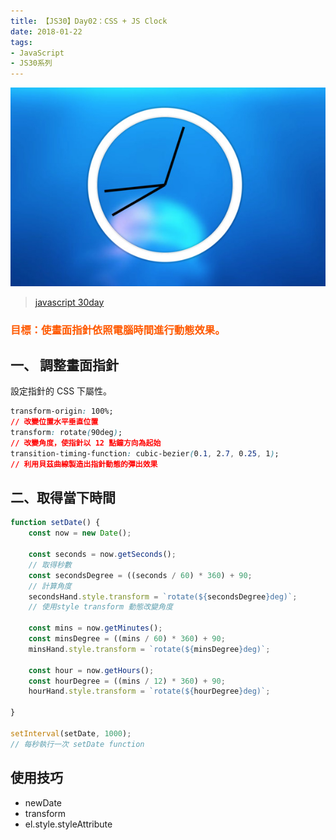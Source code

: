 ```yaml
---
title: 【JS30】Day02：CSS + JS Clock
date: 2018-01-22
tags:
- JavaScript
- JS30系列
---
```


![](/img/js30day/small1.jpg)

> [javascript 30day](https://javascript30.com/)

<!-- more -->

### <span style="color:#ff5900">目標：使畫面指針依照電腦時間進行動態效果。</span>

## 一、 調整畫面指針

設定指針的 CSS 下屬性。

```css
transform-origin: 100%;
// 改變位置水平垂直位置
transform: rotate(90deg);
// 改變角度，使指針以 12 點鐘方向為起始
transition-timing-function: cubic-bezier(0.1, 2.7, 0.25, 1);
// 利用貝茲曲線製造出指針動態的彈出效果

```

## 二、取得當下時間

```js
function setDate() {
    const now = new Date();

    const seconds = now.getSeconds();
    // 取得秒數
    const secondsDegree = ((seconds / 60) * 360) + 90;
    // 計算角度
    secondsHand.style.transform = `rotate(${secondsDegree}deg)`;
    // 使用style transform 動態改變角度

    const mins = now.getMinutes();
    const minsDegree = ((mins / 60) * 360) + 90;
    minsHand.style.transform = `rotate(${minsDegree}deg)`;

    const hour = now.getHours();
    const hourDegree = ((mins / 12) * 360) + 90;
    hourHand.style.transform = `rotate(${hourDegree}deg)`;

}

setInterval(setDate, 1000);
// 每秒執行一次 setDate function
```
## 使用技巧

*   newDate
*   transform
*   el.style.styleAttribute
